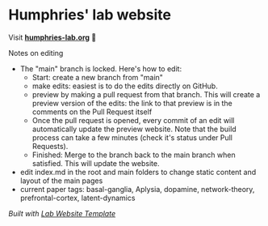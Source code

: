 
# Humphries' lab website

Visit **[humphries-lab.org](https://humphries-lab.org)** 🚀

Notes on editing
- The "main" branch is locked. Here's how to edit:
  - Start: create a new branch from "main"
  - make edits: easiest is to do the edits directly on GitHub. 
  - preview by making a pull request from that branch. This will create a preview version of the edits: the link to that preview is in the comments on the Pull Request itself
  - Once the pull request is opened, every commit of an edit will automatically update the preview website. Note that the build process can take a few minutes (check it's status under Pull Requests).
  - Finished: Merge to the branch back to the main branch when satisfied. This will update the website.
- edit index.md in the root and main folders to change static content and layout of the main pages
- current paper tags: basal-ganglia, Aplysia, dopamine, network-theory, prefrontal-cortex, latent-dynamics

_Built with [Lab Website Template](https://greene-lab.gitbook.io/lab-website-template-docs)_
